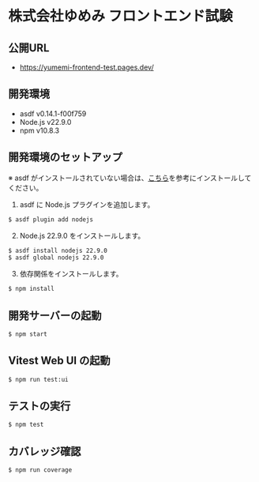 # 株式会社ゆめみ フロントエンド試験

## 公開URL

- https://yumemi-frontend-test.pages.dev/

## 開発環境

- asdf v0.14.1-f00f759
- Node.js v22.9.0
- npm v10.8.3

## 開発環境のセットアップ

※ asdf がインストールされていない場合は、[こちら](https://asdf-vm.com/guide/getting-started.html)を参考にインストールしてください。

1. asdf に Node.js プラグインを追加します。

```bash
$ asdf plugin add nodejs
```

2. Node.js 22.9.0 をインストールします。

```bash
$ asdf install nodejs 22.9.0
$ asdf global nodejs 22.9.0
```

3. 依存関係をインストールします。

```bash
$ npm install
```

## 開発サーバーの起動

```bash
$ npm start
```

## Vitest Web UI の起動

```bash
$ npm run test:ui
```

## テストの実行

```bash
$ npm test
```

## カバレッジ確認

```bash
$ npm run coverage
```
